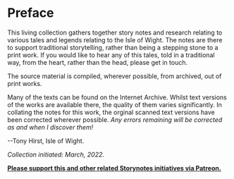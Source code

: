 # Preface

This living collection gathers together story notes and research relating to various tales and legends relating to the Isle of Wight. The notes are there to support traditional storytelling, rather than being a stepping stone to a  print work. If you would like to hear any of this tales, told in a traditional way, from the heart, rather than the head, please get in touch.

The source material is compiled, wherever possible, from archived, out of print works.

Many of the texts can be found on the Internet Archive. Whilst text versions of the works are available there, the quality of them varies significantly. In collating the notes for this work, the orginal scanned text versions have been corrected wherever possible. *Any errors remaining will be corrected as and when I discover them!*

--Tony Hirst, Isle of Wight.

*Collection initiated: March, 2022.*

[__Please support this and other related Storynotes initiatives via Patreon.__](https://www.patreon.com/bePatron?u=3266916)
